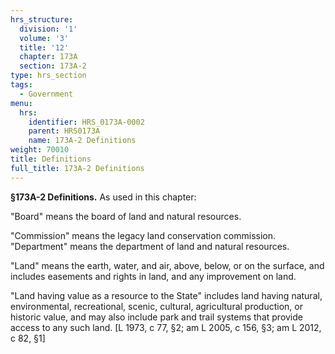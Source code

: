 ```yaml
---
hrs_structure:
  division: '1'
  volume: '3'
  title: '12'
  chapter: 173A
  section: 173A-2
type: hrs_section
tags:
  - Government
menu:
  hrs:
    identifier: HRS_0173A-0002
    parent: HRS0173A
    name: 173A-2 Definitions
weight: 70010
title: Definitions
full_title: 173A-2 Definitions
---
```

**§173A-2 Definitions.** As used in this chapter:

"Board" means the board of land and natural resources.

"Commission" means the legacy land conservation commission. "Department" means the department of land and natural resources.

"Land" means the earth, water, and air, above, below, or on the surface, and includes easements and rights in land, and any improvement on land.

"Land having value as a resource to the State" includes land having natural, environmental, recreational, scenic, cultural, agricultural production, or historic value, and may also include park and trail systems that provide access to any such land. [L 1973, c 77, §2; am L 2005, c 156, §3; am L 2012, c 82, §1]
